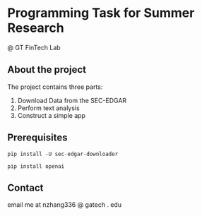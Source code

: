 # Programming Task for Summer Research
@ GT FinTech Lab 

## About the project

The project contains three parts:
1. Download Data from the SEC-EDGAR
2. Perform text analysis
3. Construct a simple app

## Prerequisites
```pip install -U sec-edgar-downloader```

```pip install openai```

## Contact
email me at nzhang336 @ gatech . edu
